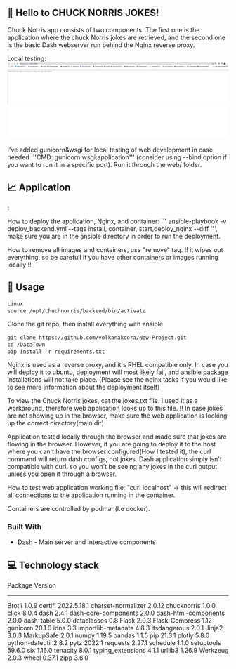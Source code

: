 ## :loudspeaker: **Hello to CHUCK NORRIS JOKES!** 

Chuck Norris app consists of two components. The first one is the application where the chuck Norris jokes are retrieved, and the second one is the basic Dash webserver run behind the Nginx reverse proxy.


Local testing: 
![Image](assets/local_test.png)

I've added gunicorn&wsgi for local testing of web development in case needed '''CMD: gunicorn wsgi:application''' (consider using --bind option if you want to run it in a specific port). Run it through the web/ folder.

## :chart_with_upwards_trend: **Application** 
: 

How to deploy the application, Nginx, and container: ''' ansible-playbook -v deploy_backend.yml --tags install, container, start,deploy_nginx --diff ''', make sure you are in the ansible directory in order to run the deployment. 

How to remove all images and containers, use "remove" tag. !! it wipes out everything, so be carefull if you have other containers or images running locally !!

## :see_no_evil: **Usage**

```
Linux
source /opt/chuchnorris/backend/bin/activate

```

Clone the git repo, then install everything with ansible

```
git clone https://github.com/volkanakcora/New-Project.git
cd /DataTown
pip install -r requirements.txt
```

Nginx is used as a reverse proxy, and it's RHEL compatible only. In case you will deploy it to ubuntu, deployment will most likely fail, and ansible package installations will not take place. (Please see the nginx tasks if you would like to see more information about the deployment itself)

To view the Chuck Norris jokes, cat the jokes.txt file. I used it as a workaround, therefore web application looks up to this file. !! In case jokes are not showing up in the browser, make sure the web application is looking up the correct directory(main dir)

Application tested locally through the browser and made sure that jokes are flowing in the browser. However, if you are going to deploy it to the host where you can't have the browser configured(How I tested it), the curl command will return dash configs, not jokes. Dash application simply isn't compatible with curl, so you won't be seeing any jokes in the curl output unless you open it through a browser. 

How to test web application working file: "curl localhost" -> this will redirect all connections to the application running in the container.

Containers are controlled by podman(I.e docker).


### Built With

- [Dash](https://dash.plot.ly/) - Main server and interactive components




## :computer: **Technology stack**

Package              Version
-------------------- -----------
Brotli               1.0.9
certifi              2022.5.18.1
charset-normalizer   2.0.12
chucknorris          1.0.0
click                8.0.4
dash                 2.4.1
dash-core-components 2.0.0
dash-html-components 2.0.0
dash-table           5.0.0
dataclasses          0.8
Flask                2.0.3
Flask-Compress       1.12
gunicorn             20.1.0
idna                 3.3
importlib-metadata   4.8.3
itsdangerous         2.0.1
Jinja2               3.0.3
MarkupSafe           2.0.1
numpy                1.19.5
pandas               1.1.5
pip                  21.3.1
plotly               5.8.0
python-dateutil      2.8.2
pytz                 2022.1
requests             2.27.1
schedule             1.1.0
setuptools           59.6.0
six                  1.16.0
tenacity             8.0.1
typing_extensions    4.1.1
urllib3              1.26.9
Werkzeug             2.0.3
wheel                0.37.1
zipp                 3.6.0

